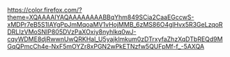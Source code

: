 https://color.firefox.com/?theme=XQAAAAIYAQAAAAAAAABBqYhm849SCia2CaaEGccwS-xMDPr7eB5S1IAYgPpJmMqoaMV1vHojMMB_6zMS86O4glHvx5R3GeLzqoRDRLIzVMoSNIP805DVzPaXOxiy8nyhlkq0wJ-cqyWDME8djRwwnUwQRKHal_U5yajklmkum0zDTrxyfaZhzXqDTbREQd9MGqQPmcCh4e-NxF5mOYZr8xPGN2wPkETNzfw5QUFpMf-f_-5AXQA